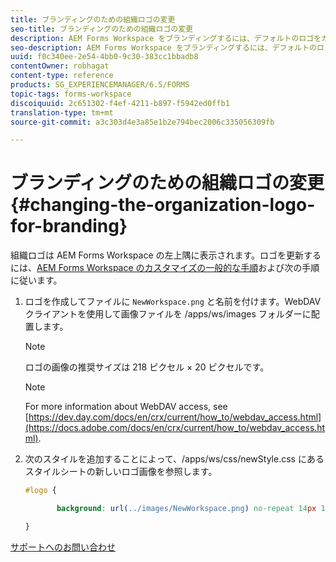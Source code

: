 ```yaml
---
title: ブランディングのための組織ロゴの変更
seo-title: ブランディングのための組織ロゴの変更
description: AEM Forms Workspace をブランディングするには、デフォルトのロゴをカスタマイズして組織のロゴを指定します。
seo-description: AEM Forms Workspace をブランディングするには、デフォルトのロゴをカスタマイズして組織のロゴを指定します。
uuid: f0c340ee-2e54-4bb0-9c30-383cc1bbadb8
contentOwner: robhagat
content-type: reference
products: SG_EXPERIENCEMANAGER/6.5/FORMS
topic-tags: forms-workspace
discoiquuid: 2c651302-f4ef-4211-b897-f5942ed0ffb1
translation-type: tm+mt
source-git-commit: a3c303d4e3a85e1b2e794bec2006c335056309fb

---
```



# ブランディングのための組織ロゴの変更 {#changing-the-organization-logo-for-branding}

組織ロゴは AEM Forms Workspace の左上隅に表示されます。ロゴを更新するには、[AEM Forms Workspace のカスタマイズの一般的な手順](/help/forms/using/generic-steps-html-workspace-customization.md#generic-steps-for-html-workspace-customization)および次の手順に従います。

1. ロゴを作成してファイルに `NewWorkspace.png` と名前を付けます。WebDAV クライアントを使用して画像ファイルを /apps/ws/images フォルダーに配置します。

   >[!NOTE]
   >
   >ロゴの画像の推奨サイズは 218 ピクセル × 20 ピクセルです。

   >[!NOTE]
   >
   >For more information about WebDAV access, see [https://dev.day.com/docs/en/crx/current/how_to/webdav_access.html](https://docs.adobe.com/docs/en/crx/current/how_to/webdav_access.html).

1. 次のスタイルを追加することによって、/apps/ws/css/newStyle.css にあるスタイルシートの新しいロゴ画像を参照します。

   ```css
   #logo {
   
          background: url(../images/NewWorkspace.png) no-repeat 14px 11px;
   
   }
   ```

[サポートへのお問い合わせ](https://www.adobe.com/account/sign-in.supportportal.html)

